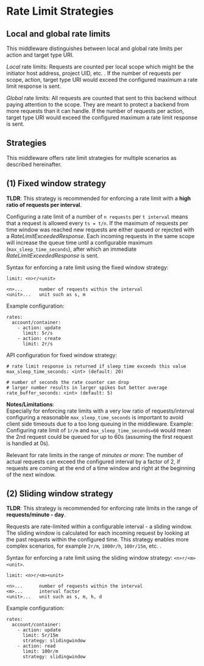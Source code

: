 Rate Limit Strategies
=====================

## Local and global rate limits

This middleware distinguishes between local and global rate limits per action and target type URI.

*Local* rate limits: Requests are counted per local scope which might be the initiator host address, project UID, etc. .
If the number of requests per scope, action, target type URI would exceed the configured maximum a rate limit response is sent.

*Global* rate limits: All requests are counted that sent to this backend without paying attention to the scope.
They are meant to protect a backend from more requests than it can handle.
If the number of requests per action, target type URI would exceed the configured maximum a rate limit response is sent. 

## Strategies

This middleware offers rate limit strategies for multiple scenarios as described hereinafter.

## (1) Fixed window strategy

**TLDR**: This strategy is recommended for enforcing a rate limit with a **high ratio of requests per interval**. 

Configuring a rate limit of a number of `n requests` per `t interval` means that a request is allowed every `ts = t/n`.
If the maximum of requests per time window was reached new requests are either queued or rejected with a *RateLimitExceededResponse*.
Each incoming requests in the same scope will increase the queue time until a configurable maximum (`max_sleep_time_seconds`),
 after which an immediate *RateLimitExceededResponse* is sent.
 
Syntax for enforcing a rate limit using the fixed window strategy:
```
limit: <n>r/<unit>

<n>...      number of requests within the interval
<unit>...   unit such as s, m
```

Example configuration:
```
rates:
  account/container:
    - action: update
      limit: 5r/s
    - action: create
      limit: 2r/s
``` 

API configuration for fixed window strategy:
```
# rate limit response is returned if sleep time exceeds this value
max_sleep_time_seconds: <int> (default: 20)

# number of seconds the rate counter can drop
# larger number results in larger spikes but better average
rate_buffer_seconds: <int> (default: 5)
```

**Notes/Limitations**:  
Especially for enforcing rate limits with a very low ratio of requests/interval configuring a reasonable `max_sleep_time_seconds`
 is important to avoid client side timeouts due to a too long queuing in the middleware. 
Example: Configuring rate limit of `1r/m` and `max_sleep_time_seconds=60` would mean the 2nd request could be queued for up to 60s
 (assuming the first request is handled at 0s).
 
Relevant for rate limits in the range of *minutes or more*: 
The number of actual requests can exceed the configured interval by a factor of 2, if requests are coming at the end of a time window and 
    right at the beginning of the next window.
 
## (2) Sliding window strategy

**TLDR**: This strategy is recommended for enforcing rate limits in the range of **requests/minute - day**.

Requests are rate-limited within a configurable interval - a sliding window.
The sliding window is calculated for each incoming request by looking at the past requests within the configured time.
This strategy enables more complex scenarios, for example `2r/m`, `1000r/h`, `100r/15m`, etc. . 

Syntax for enforcing a rate limit using the sliding window strategy: `<n>r/<m><unit>`.
```
limit: <n>r/<m><unit>

<n>...      number of requests within the interval
<m>...      interval factor
<unit>...   unit such as s, m, h, d
```

Example configuration:
```
rates:
  account/container:
    - action: update
      limit: 5r/15m
      strategy: slidingwindow
    - action: read
      limit: 100r/m
      strategy: slidingwindow
``` 
